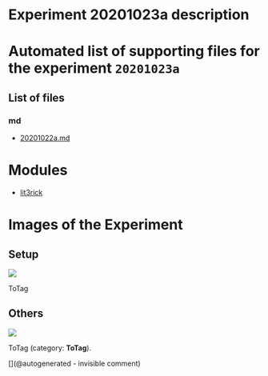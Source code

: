 # Experiment 20201023a description





# Automated list of supporting files for the __experiment `20201023a`__

## List of files

### md

* [20201022a.md](/include/community/Luc/Silvio/20201023a/20201022a.md)





# Modules

* [lit3rick](/lit3rick/)




# Images of the Experiment

## Setup

![](/include/community/Luc/Silvio/20201023a/IMG_20201023_123015.jpg)

ToTag

## Others

![](/include/community/Luc/Silvio/20201023a/1.png)

ToTag (category: __ToTag__).










[](@autogenerated - invisible comment)